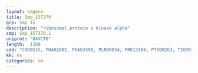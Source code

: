 ```yaml
---
layout: smgene
title: Smp_157370
grp: Smp_15
description: "ribosomal protein s kinase alpha"
smp: Smp_157370.1
uniprot: "G4VCT0"
length:  1308
cdd: "COG0515, PHA02882, PHA03390, PLN00034, PRK13184, PTZ00263, TIGR03903, cd05123, cl21453, pfam00069, smart00220, smart00750"
kk: ns
categories: sm
---
```

